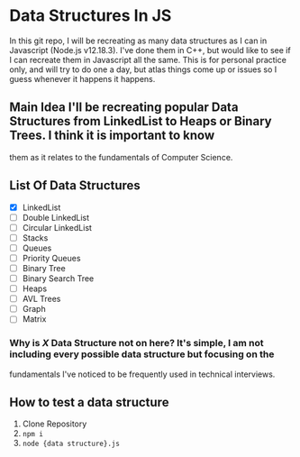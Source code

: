 # Data Structures In JS
In this git repo, I will be recreating as many data structures as I can in Javascript (Node.js v12.18.3). I've
done them in C++, but would like to see if I can recreate them in
Javascript all the same. This is for personal practice only, and will
try to do one a day, but atlas things come up or issues so I guess
whenever it happens it happens.

## Main Idea I'll be recreating popular Data Structures from LinkedList to Heaps or Binary Trees. I think it is important to know

them as it relates to the fundamentals of Computer Science.

## List Of Data Structures

- [x] LinkedList
- [ ] Double LinkedList
- [ ] Circular LinkedList
- [ ] Stacks
- [ ] Queues
- [ ] Priority Queues
- [ ] Binary Tree
- [ ] Binary Search Tree
- [ ] Heaps
- [ ] AVL Trees
- [ ] Graph
- [ ] Matrix

### Why is _X_ Data Structure not on here? It's simple, I am not including every possible data structure but focusing on the

fundamentals I've noticed to be frequently used in technical
interviews.

## How to test a data structure

1.  Clone Repository
2.  `npm i`
3.  `node {data structure}.js`
